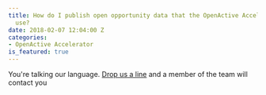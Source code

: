 ```yaml
---
title: How do I publish open opportunity data that the OpenActive Accelerator can
  use?
date: 2018-02-07 12:04:00 Z
categories:
- OpenActive Accelerator
is_featured: true
---
```


You're talking our language. [Drop us a line](mailto:richard.norris@theodi.org) and a member of the team will contact you